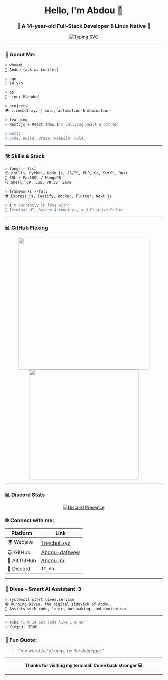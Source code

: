 <h1 align="center">Hello, I'm Abdou 👋</h1>
<h3 align="center">🚀 A 14-year-old Full-Stack Developer & Linux Native 🐧</h3>

<p align="center">
  <a href="https://git.io/typing-svg"><img src="https://readme-typing-svg.demolab.com?font=Poppins&duration=4984&pause=800&color=440ED4C8&width=435&lines=Problem+Solver;14+y%2Fo+Coder;Full-Stack+Dev;Node.js+Addict;Terminal+Native;Brain+%3D+Binary;Design+%2B+Code;Code.+Build.+Dominate.;Coffee+%3C+Syntax+%3E+Sleep;CTRL+%2B+Future;Linux+Blooded;Pixels+%26+Packets;Bug+Hunter;Digital+Architect;Creator+%4014;Triecbot's+Father;I+Am+Abdou." alt="Typing SVG" /></a>
</p>

---

### 🧠 About Me:
```bash
> whoami
👤 Abdou (a.k.a. Lucifer)

> age
🔢 14 y/o

> os
🐧 Linux Blooded

> projects
🌍 triecbot.xyz | bots, automation & domination

> learning
⚛️ Next.js + React (Now I'm bullying React a bit 😂)

> motto
⚡ Code. Build. Break. Rebuild. Rule.
````

---

### 🛠️ Skills & Stack

```bash
> langs --list
📦 Kotlin, Python, Node.js, JS/TS, PHP, Go, Swift, Rust
🧠 SQL / FastSQL / MongoDB
🔍 Shell, C#, Lua, V8 JS, Java

> frameworks --full
🛠️ Express.js, Fastify, Docker, Flutter, Next.js

> i'm currently in love with:
💚 Terminal UI, System Automation, and Creative Coding
```

---

### 📊 GitHub Flexing
<p align="center">
  <img src="https://github-readme-stats.vercel.app/api?username=abdou-da0wew&show_icons=true&theme=tokyonight&hide_border=true" width="420"/>
  <img src="https://github-readme-stats.vercel.app/api/top-langs/?username=abdou-da0wew&layout=compact&theme=tokyonight&hide_border=true" width="350"/>
</p>

---
### 📊 Discord Stats

<p align="center">
  <a href="https://discord.com/users/1276261981392867431">
    <img src="https://lanyard.cnrad.dev/api/1276261981392867431?bg=0a0a14&borderRadius=10px&theme=dark" alt="Discord Presence" />
  </a>
</p>


### 🌐 Connect with me:

| Platform      | Link                                            |
| ------------- | ----------------------------------------------- |
| 🌍 Website    | [Triecbot.xyz](https://triecbot.xyz)            |
| 🐱 GitHub     | [Abdou-da0wew](https://github.com/abdou-da0wew) |
| 🧪 Alt GitHub | [Abdou-rx](https://github.com/Abdou-rx)         |
| 💬 Discord    | `1t_na`                                         |

---

### 🧠 Divee – Smart AI Assistant :3

```bash
> systemctl start divee.service
🟢 Running Divee, the digital sidekick of Abdou.
📍 Assists with code, logic, bot-making, and domination.
```

---

```bash
> echo "I'm 14 but code like I'm 40"
💥 Output: TRUE
```

### 🧠 Fun Quote:

> *"In a world full of bugs, be the debugger."*

---

<p align="center"><b>Thanks for visiting my terminal. Come back stronger 💻</b></p>

---

